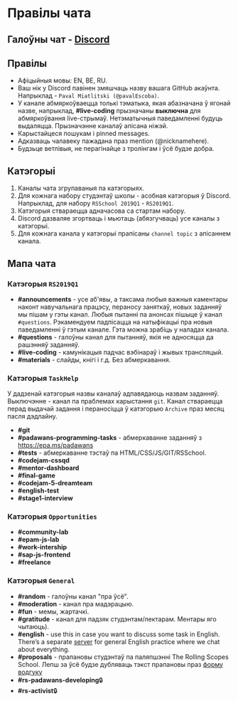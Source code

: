 # Правілы чата
## Галоўны чат - [Discord](https://discord.gg/bek4WMb)

## Правілы  
* Афіцыйныя мовы: EN, BE, RU. 
* Ваш нік у Discord павінен змяшчаць назву вашага GitHub акаўнта. Напрыклад - `Paval Miatlitski (@pavalEscoba)`.
* У канале абмяркоўваецца толькі тэматыка, якая абазначана ў ягонай назве, напрыклад, **#live-coding** прызначаны __выключна__ для абмяркоўвання live-стрымаў. Нетэматычныя паведамленні будуць выдаляцца. Прызначэнне каналаў апісана ніжэй.
* Карыстайцеся пошукам і pinned messages.
* Адказваць чалавеку пажадана праз mention (@nicknamehere).
* Будзьце ветлівыя, не перагінайце з тролінгам і ўсё будзе добра. 

## Катэгорыі
1. Каналы чата згрупаваныя па катэгорыях.
2. Для кожнага набору студэнтаў школы - асобная катэгорыя ў Discord. Напрыклад, для набору `RSSchool 2019Q1` - `RS2019Q1`.
3. Катэгорыя ствараецца адначасова са стартам набору.
4. Discord дазваляе згортваць і мьютаць (абязгучваць) усе каналы з катэгорыі.
5. Для кожнага канала у катэгорыі прапісаны `channel topic` з апісаннем канала.

## Мапа чата
### Катэгорыя `RS2019Q1`
- **#announcements** - усе аб'явы, а таксама любыя важныя каментары наконт навучальнага працэсу, пераносу заняткаў, новых заданняў мы пішам у гэты канал. Любыя пытанні па анонсах пішыце ў канал `#questions`. Рэкамендуем падпісацца на натыфікацыі пра новыя паведамленні ў гэтым канале. Гэта можна зрабіць у наладах канала.
- **#questions** -  галоўны канал для пытанняў, якія не адносяцца да рашэнняў заданняў.
- **#live-coding** - камунікацыя падчас вэбінараў і жывых трансляцый. 
- **#materials** - слайды, кнігі і г.д. Без абмеркавання.

### Катэгорыя `TaskHelp`
У дадзенай катэгорыя назвы каналаў адпавядаюць назвам заданняў. Выключэнне - канал па праблемах карыстання `git`. 
Канал ствараецца перад выдачай задання і пераносіцца ў катэгорыю `Archive` праз месяц пасля дэдлайну.
- **#git**
- **#padawans-programming-tasks** - абмеркаванне заданняў з https://epa.ms/padawans
- **#tests** - абмеркаванне тэстаў па HTML/CSS/JS/GIT/RSSchool.
- **#codejam-cssqd**
- **#mentor-dashboard**
- **#final-game**
- **#codejam-5-dreamteam**
- **#english-test**
- **#stage1-interview**

### Катэгорыя `Opportunities` 

- **#community-lab**
- **#epam-js-lab**
- **#work-intership**
- **#sap-js-frontend**
- **#freelance** 

### Катэгорыя `General`
- **#random** - галоўны канал "пра ўсё".
- **#moderation** - канал пра мадэрацыю.
- **#fun** - мемы, жартачкі.
- **#gratitude** - канал для падзяк студэнтам/лектарам. Ментары яго чытаюць). 
- **#english** - use this in case you want to discuss some task in English. There’s a separate [server](https://discord.gg/mZdYun6) for general English practice where we chat about everything. 
- **#proposals** - прапановы студэнтаў па паляпшэнні The Rolling Scopes School. Лепш за ўсё будзе дубляваць тэкст прапановы праз [форму водгуку](https://docs.google.com/forms/d/e/1FAIpQLSeN-OYDhazcs7WhZi_oae-u8bCLuVcsksCeZkYcfRMMwj3eJA/viewform)
- **#rs-padawans-developing**:lock:
- **#rs-activist**:lock:
